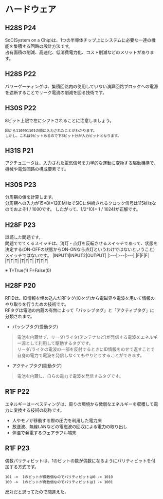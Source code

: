 # ハードウェア
## H28S P24
SoC(System on a Chip)は、1つの半導体チップ上にシステムに必要な一連の機能を集積する回路の設計方法です。  
占有面積の削減、高速化、低消費電力化、コスト削減などのメリットがあります。

## H28S P22
パワーゲーティングは、集積回路内の使用していない演算回路ブロックへの電源を遮断することでリーク電流の削減を図る技術です。

## H30S P22
8ビット上限で左にシフトされることに注意しましょう。
```
図から110001101の順に入力されたことがわかります。
しかし、これは9ビットあるので下8ビット分が入力ビットとなります。
```

## H31S P21
アクチュエータは、入力された電気信号を力学的な運動に変換する駆動機構で、機械や電気回路の構成要素です。

## H30S P23
分周期の値を計算します。  
分周期への入力が15×8(=120)MHzでSIOに供給されるクロック信号は115kHzなのでおよそ1 / 1000です。
したがって、1/2^10(= 1 / 1024)が正解です。

## H28F P23
誤読した問題です。  
問題ででてくるスイッチは、消灯・点灯を反転させるスイッチであって、状態を決定する(ON-OFFの状態からON-ONなら点灯というわけではないということ)スイッチではないです。
|INPUT1|INPUT2|OUTPUT|
|:---|:---|:---|
|F|F|F|
|F|T|T|
|T|F|T|
|T|T|F|

※ T=True(1) F=False(0)

## H28F P20
RFIDは、ID情報を埋め込んだRFタグ(ICタグ)から電磁界や電波を用いて情報のやり取りを行うための技術です。  
RFタグは電池の内蔵の有無によって「パッシブタグ」と「アクティブタグ」に分類されます。
- パッシブタグ(受動タグ)
> 電池を内蔵せず、リーダ/ライタ(アンテナなど)が発信する電波をエネルギー源として利用して駆動するタグです。  
> リーダ/ライタの電波の一部を反射するときにID情報をのせて返すことで自身の電力で電波を発信しなくてもやりとりすることができます。

- アクティブタグ(能動タグ)
> 電池を内蔵し、自らの電力で電波を発信するタグです。  

## R1F P22
エネルギーはーべスティングは、周りの環境から微弱なエネルギーを収穫して電力に変換する技術の総称です。
- 人やモノが移動する際の圧力を利用した電力床
- 放送波、無線LANなどの電磁波の回収による電力の取り出し
- 体温で発電するウェアラブル端末

## R1F P23
偶数パリティビットは、1のビットの数が偶数になるようにパリティビットを付加する方式です。
```
101 ->  1のビットが偶数個なのでパリティビットは0 -> 1010
100 ->  1のビットが奇数個なのでパリティビットは1 -> 1001
```
反対だと思ってたので間違えた。
